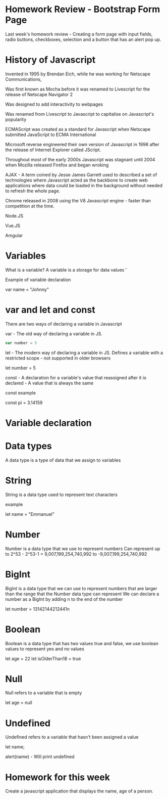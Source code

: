 # Homework Review - Bootstrap Form Page

Last week's homework review - Creating a form page with input fields, radio buttons, checkboxes, selection and a button that has an alert pop up.

# History of Javascript

Invented in 1995 by Brendan Eich, while he was working for Netscape Communications,

Was first known as Mocha before it was renamed to Livescript for the release of Netscape Navigator 2

Was designed to add interactivity to webpages 

Was renamed from Livescript to Javascript to capitalise on Javascript's popularity

ECMAScript was created as a standard for Javascript when Netscape submitted JavaScript to ECMA International 

Microsoft reverse engineered their own version of Javascript in 1996 after the release of Internet Explorer called JScript.

Throughout most of the early 2000s Javascript was stagnant until 2004 when Mozilla released Firefox and began wroking 

AJAX - A term coined by Jesse James Garrett used to described a set of technologies where Javascript acted as the backbone to create web applications where data could be loaded in the background without needed to refresh the whole page.

Chrome released in 2008 using the V8 Javascript engine - faster than competition at the time.

Node.JS

Vue.JS

Amgular

# Variables
What is a variable?
A variable is a storage for data values '

Example of variable declaration

var name = "Johnny"

# var and let and const

There are two ways of declaring a variable in Javascript 

var - The old way of declaring a variable in JS.
```js
var number = 5 
```

let - The modern way of declaring a variable in JS. Defines a variable with a restricted scope - not supported in older browsers 

let number = 5

const - A declaration for a variable's value that reassigned after it is declared - A value that is always the same

const example

const pi = 3.14159

# Variable declaration

# Data types
A data type is a type of data that we assign to variables

# String
String is a data type used to represent text characters

example 

let name = "Emmanuel"

# Number
Number is a data type that we use to represent numbers
Can represent up to 2^53 - 2^53-1 = 9,007,199,254,740,992 to -9,007,199,254,740,992

# BigInt
BigInt is a data type that we can use to represent numbers that are larger than the range that the Number data type can represent 
We can declare a number as a BigInt by adding n to the end of the number

let number = 13142144212441n

# Boolean
Boolean is a data type that has two values true and false, we use boolean values to represent yes and no values 

let age = 22
let isOlderThan18 = true

# Null

Null refers to a variable that is empty

let age = null

# Undefined
Undefined refers to a variable that hasn't been assigned a value

let name;

alert(name) - Will print undefined 

# Homework for this week

Create a javascript application that displays the name, age of a person.

